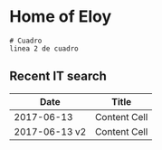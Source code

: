 Home of Eloy
============

	# Cuadro
	linea 2 de cuadro


Recent IT search
------------

| Date | Title |
| ------------- | ------------- |
| 2017-06-13  | Content Cell  |
| 2017-06-13 v2 | Content Cell  |

